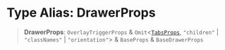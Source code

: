 # Type Alias: DrawerProps

> **DrawerProps**: `OverlayTriggerProps` & `Omit`\<[`TabsProps`](TabsProps.md), `"children"` \| `"classNames"` \| `"orientation"`\> & `BaseProps` & `BaseDrawerProps`
